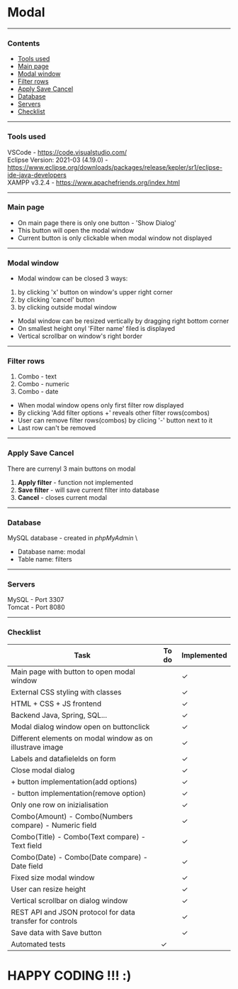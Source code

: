 # Modal

<hr>

### Contents
- [Tools used](#tools-used)
- [Main page](#main-page)
- [Modal window](#modal-window)
- [Filter rows](#filter-rows)
- [Apply Save Cancel](#apply-save-cancel)
- [Database](#database)
- [Servers](#servers)
- [Checklist](#checklist)

<hr>

### Tools used
VSCode - https://code.visualstudio.com/ \
Eclipse Version: 2021-03 (4.19.0) - https://www.eclipse.org/downloads/packages/release/kepler/sr1/eclipse-ide-java-developers \
XAMPP v3.2.4 - https://www.apachefriends.org/index.html

<hr>

### Main page
* On main page there is only one button - 'Show Dialog'
* This button will open the modal window
* Current button is only clickable when modal window not displayed

<hr>

### Modal window
* Modal window can be closed 3 ways: 
1. by clicking 'x' button on window's upper right corner
2. by clicking 'cancel' button
3. by clicking outside modal window

* Modal window can be resized vertically by dragging right bottom corner
* On smallest height onyl 'Filter name' filed is displayed
* Vertical scrollbar on window's right border

<hr>

### Filter rows
1. Combo - text
2. Combo - numeric
3. Combo - date

* When modal window opens only first filter row displayed
* By clicking 'Add filter options +' reveals other filter rows(combos)
* User can remove filter rows(combos) by clicing '-' button next to it
* Last row can't be removed

<hr>

### Apply Save Cancel
There are currenyl 3 main buttons on modal
1. **Apply filter** - function not implemented
2. **Save filter** - will save current filter into database
3. **Cancel** - closes current modal

<hr>

### Database
MySQL database - created in *phpMyAdmin* \
* Database name: modal
* Table name: filters

<hr>

### Servers
MySQL - Port 3307 \
Tomcat - Port 8080

<hr>

### Checklist

| Task | To do | Implemented |
|-|-|-|
| Main page with button to open modal window | | ✓ |
| External CSS styling with classes | | ✓ |
| HTML + CSS + JS frontend | | ✓ |
| Backend Java, Spring, SQL... | | ✓ |
| Modal dialog window open on buttonclick | | ✓ |
| Different elements on modal window as on illustrave image | | ✓ |
| Labels and datafielelds on form | | ✓ |
| Close modal dialog | | ✓ |
| + button implementation(add options) | | ✓ |
| - button implementation(remove option) | | ✓ |
| Only one row on inizialisation | | ✓ |
| Combo(Amount) - Combo(Numbers compare) - Numeric field | | ✓ |
| Combo(Title) - Combo(Text compare) - Text field | | ✓ |
| Combo(Date) - Combo(Date compare) - Date field | | ✓ |
| Fixed size modal window | | ✓ |
| User can resize height | | ✓ |
| Vertical scrollbar on dialog window | | ✓ | 
| REST API and JSON protocol for data transfer for controls | | ✓ |
| Save data with Save button | | ✓ |
| Automated tests | ✓ | |

# HAPPY CODING !!! :)
